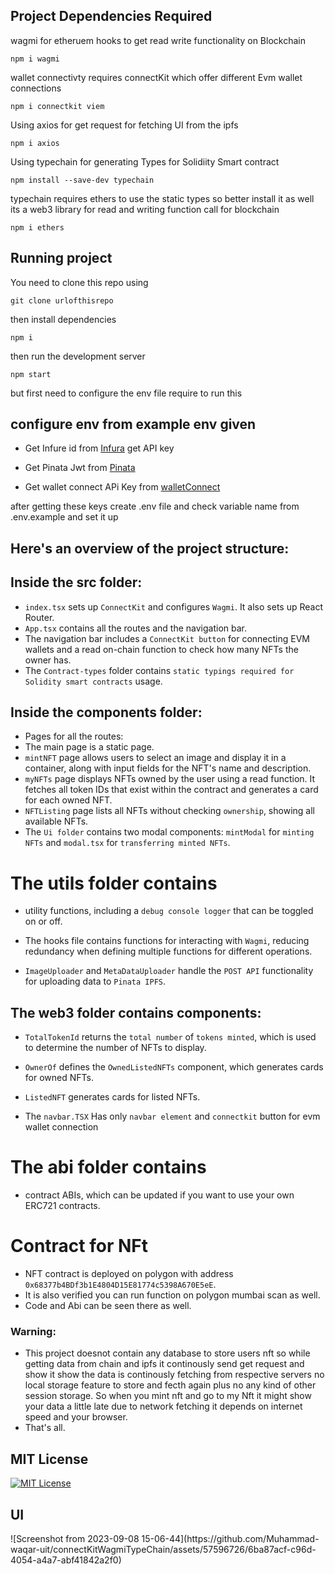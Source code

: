 ## Project Dependencies Required
wagmi for etheruem hooks to get read write functionality on Blockchain 
```shell
npm i wagmi
```
wallet connectivty requires connectKit which offer different Evm wallet connections
```shell
npm i connectkit viem 
```
Using axios for get request for fetching UI from the ipfs 
```shell
npm i axios
```
Using typechain for generating Types for Solidiity Smart contract 
```shell
npm install --save-dev typechain
```
typechain requires ethers to use the static types so better install it as well
its a web3 library for read and writing function call for blockchain
```shell
npm i ethers
```

## Running project
You need to clone this repo using 
```shell
git clone urlofthisrepo
```
then install dependencies
```shell
npm i
```
then run the development server
```shell
npm start
```
but first need to configure the env file require to run this 

## configure env from example env given
- Get Infure id from [Infura](https://www.infura.io/) get API key 

- Get Pinata Jwt from [Pinata](https://www.pinata.cloud/)

- Get wallet connect APi Key from [walletConnect](https://cloud.walletconnect.com/sign-in)

after getting these keys create .env file and check variable name from .env.example and set it up


## Here's an overview of the project structure:

## Inside the src folder:

- `index.tsx` sets up `ConnectKit` and configures `Wagmi`. It also sets up React Router.
- `App.tsx` contains all the routes and the navigation bar.
- The navigation bar includes a `ConnectKit button` for connecting EVM wallets and a read on-chain function to check how many NFTs the owner has.
- The `Contract-types` folder contains `static typings required for Solidity smart contracts` usage.

## Inside the components folder:

- Pages for all the routes:
- The main page is a static page.
- `mintNFT` page allows users to select an image and display it in a container, along with input fields for the NFT's name and description.
- `myNFTs` page displays NFTs owned by the user using a read function. It fetches all token IDs that exist within the contract and generates a card for each owned NFT.
- `NFTListing` page lists all NFTs without checking `ownership`, showing all available NFTs.
- The `Ui folder` contains two modal components: `mintModal` for `minting NFTs` and `modal.tsx` for `transferring minted NFTs`.

# The utils folder contains 
- utility functions, including a `debug console logger` that can be toggled on or off.

- The hooks file contains functions for interacting with `Wagmi`, reducing redundancy when defining multiple functions for different operations.

- `ImageUploader` and `MetaDataUploader` handle the `POST API` functionality for uploading data to `Pinata IPFS`.

## The web3 folder contains components:

- `TotalTokenId` returns the `total number` of `tokens minted`, which is used to determine the number of NFTs to display.
- `OwnerOf` defines the `OwnedListedNFTs` component, which generates cards for owned NFTs.
- `ListedNFT` generates cards for listed NFTs.

- The `navbar.TSX` Has only `navbar element` and `connectkit` button for evm wallet connection

# The abi folder contains 
- contract ABIs, which can be updated if you want to use your own ERC721 contracts.

# Contract for NFt
- NFT contract is deployed on polygon with address `0x68377b4BDf3b1E4804D15E81774c5398A670E5eE`.
- It is also verified you can run function on polygon mumbai scan as well.
- Code and Abi can be seen there as well.
  
### Warning:
- This project doesnot contain any database to store users nft so while getting data from chain and ipfs it continously send get request and show it show the data is continously fetching from respective servers no local storage feature to store and fecth again plus no any kind of other session storage. So when you mint nft and go to my Nft it might show your data a little late due to network fetching it depends on internet speed and your browser.
- That's all.

## MIT License
[![MIT License](https://img.shields.io/badge/License-MIT-green.svg)](https://choosealicense.com/licenses/mit/)

## UI

<div>
![Screenshot from 2023-09-08 15-06-44](https://github.com/Muhammad-waqar-uit/connectKitWagmiTypeChain/assets/57596726/6ba87acf-c96d-4054-a4a7-abf41842a2f0)
</div>

